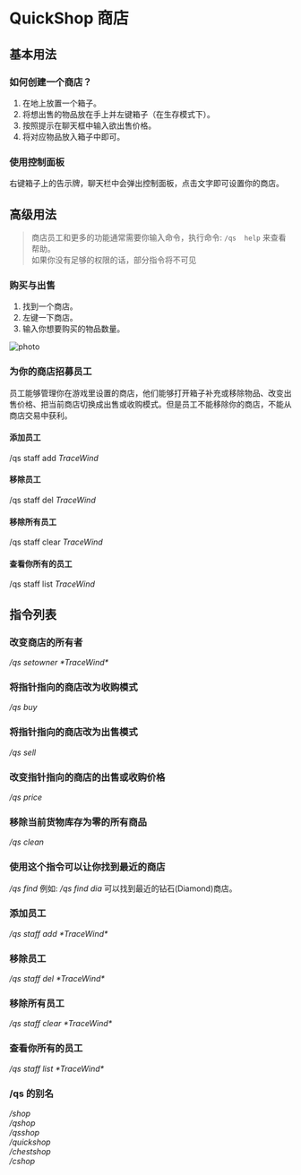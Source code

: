 # QuickShop 商店

## 基本用法

### 如何创建一个商店？

 1. 在地上放置一个箱子。
 2. 将想出售的物品放在手上并左键箱子（在生存模式下）。
 3. 按照提示在聊天框中输入欲出售价格。
 4. 将对应物品放入箱子中即可。

### 使用控制面板

右键箱子上的告示牌，聊天栏中会弹出控制面板，点击文字即可设置你的商店。

## 高级用法

> 商店员工和更多的功能通常需要你输入命令，执行命令: `/qs  help` 来查看帮助。<br>
> 如果你没有足够的权限的话，部分指令将不可见

### 购买与出售

1. 找到一个商店。
2. 左键一下商店。
3. 输入你想要购买的物品数量。

![photo](https://camo.githubusercontent.com/e7a41a42ee95fa1f793faeb6573d85b95bf877bb/687474703a2f2f692e696d6775722e636f6d2f5446586d6233692e706e67 "photo")

### 为你的商店招募员工

员工能够管理你在游戏里设置的商店，他们能够打开箱子补充或移除物品、改变出售价格、把当前商店切换成出售或收购模式。但是员工不能移除你的商店，不能从商店交易中获利。

#### 添加员工

/qs staff add _TraceWind_

#### 移除员工

/qs staff del _TraceWind_

#### 移除所有员工

/qs staff clear _TraceWind_

#### 查看你所有的员工

/qs staff list _TraceWind_

## 指令列表

### 改变商店的所有者

_/qs setowner \*TraceWind*_

### 将指针指向的商店改为收购模式

_/qs buy_ 

### 将指针指向的商店改为出售模式

_/qs sell_

### 改变指针指向的商店的出售或收购价格

_/qs price_

### 移除当前货物库存为零的所有商品

_/qs clean_ 

### 使用这个指令可以让你找到最近的商店

_/qs find_ 
例如: _/qs find dia_ 可以找到最近的钻石(Diamond)商店。

### 添加员工

_/qs staff add \*TraceWind*_

### 移除员工

_/qs staff del \*TraceWind*_

### 移除所有员工

_/qs staff clear \*TraceWind*_

### 查看你所有的员工

_/qs staff list \*TraceWind*_

### /qs 的别名

_/shop_<br>
_/qshop_<br>
_/qsshop_<br>
_/quickshop_<br>
_/chestshop_<br>
_/cshop_<br>
